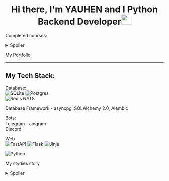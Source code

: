 <h1 align="center">Hi there, I'm YAUHEN and I Python Backend Developer<img src="https://github.com/blackcater/blackcater/raw/main/images/Hi.gif" height="32"/></h1>

Completed courses:  
<details>
<summary>Spoiler</summary>
    
1. BEEGEEK "Поколение Python"
    - Курс для начинающих
    - Курс для продвинутых
    - Курс для профессионалов
    - ООП
    - Алгоритмы
    - SQL
2. Инди-курс програмирования на Python от Артёма Егорова
3. Объектно-ориентированное программирование на Python от Артёма Егорова
4. Регулярные выражения в Python от Snorovka
5. Асинхронное программирование от Олег Молчанов
6. Объектно-ориентированное программирование на Python от Олег Молчанов
7. Логирование в Python от Олег Молчанов

</details>




My Portfolio:  



---
My Tech Stack:  
---
Database:  
![SQLite](https://img.shields.io/badge/sqlite-%2307405e.svg?style=for-the-badge&logo=sqlite&logoColor=white)
![Postgres](https://img.shields.io/badge/postgres-%23316192.svg?style=for-the-badge&logo=postgresql&logoColor=white)  
![Redis](https://img.shields.io/badge/redis-%23DD0031.svg?style=for-the-badge&logo=redis&logoColor=white)
NATS  

Database Framework - asyncpg, SQLAlchemy 2.0, Alembic  

Bots:  
Telegram - aiogram  
Discord  

Web  
![FastAPI](https://img.shields.io/badge/FastAPI-005571?style=for-the-badge&logo=fastapi)
![Flask](https://img.shields.io/badge/flask-%23000.svg?style=for-the-badge&logo=flask&logoColor=white)
![Jinja](https://img.shields.io/badge/jinja-white.svg?style=for-the-badge&logo=jinja&logoColor=black)


![Python](https://img.shields.io/badge/python-3670A0?style=for-the-badge&logo=python&logoColor=ffdd54)

My stydies story
<details>
<summary>Spoiler</summary>
I start stydies Python in Sempteber 2022 year.
 
</details>
